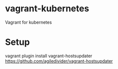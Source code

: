 # vagrant-kubernetes
Vagrant for kubernetes

# Setup
vagrant plugin install vagrant-hostsupdater   https://github.com/agiledivider/vagrant-hostsupdater